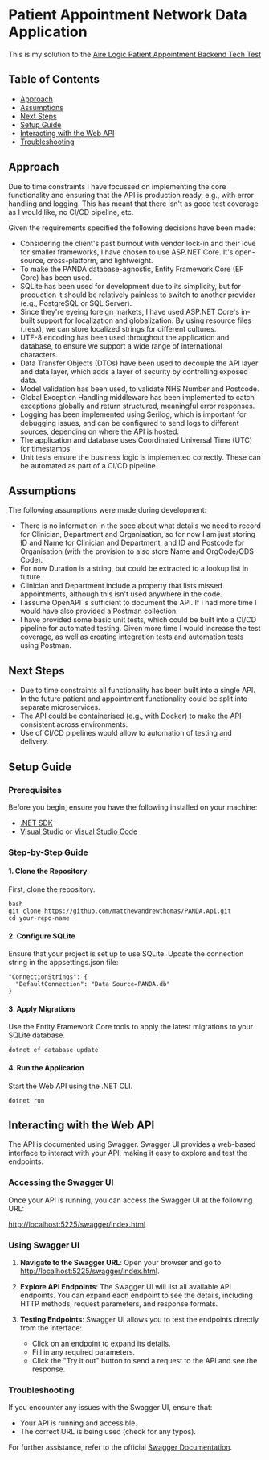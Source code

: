 # Patient Appointment Network Data Application

This is my solution to the [Aire Logic Patient Appointment Backend Tech Test](https://github.com/airelogic/tech-test-portal/tree/main/Patient-Appointment-Backend)

## Table of Contents
- [Approach](#approach)
- [Assumptions](#assumptions)
- [Next Steps](#next-steps)
- [Setup Guide](#setup-guide)
- [Interacting with the Web API](#interacting-with-the-web-api)
- [Troubleshooting](#troubleshooting)

## Approach

Due to time constraints I have focussed on implementing the core functionality and ensuring that the API is production ready, e.g., with error handling and logging. This has meant that there isn't as good test coverage as I would like, no CI/CD pipeline, etc.

Given the requirements specified the following decisions have been made:

- Considering the client's past burnout with vendor lock-in and their love for smaller frameworks, I have chosen to use ASP.NET Core. It's open-source, cross-platform, and lightweight.
- To make the PANDA database-agnostic, Entity Framework Core (EF Core) has been used.
- SQLite has been used for development due to its simplicity, but for production it should be relatively painless to switch to another provider (e.g., PostgreSQL or SQL Server).
- Since they're eyeing foreign markets, I have used ASP.NET Core's in-built support for localization and globalization. By using resource files (.resx), we can store localized strings for different cultures.
- UTF-8 encoding has been used throughout the application and database, to ensure we support a wide range of international characters.
- Data Transfer Objects (DTOs) have been used to decouple the API layer and data layer, which adds a layer of security by controlling exposed data.
- Model validation has been used, to validate NHS Number and Postcode.
- Global Exception Handling middleware has been implemented to catch exceptions globally and return structured, meaningful error responses.
- Logging has been implemented using Serilog, which is important for debugging issues, and can be configured to send logs to different sources, depending on where the API is hosted.
- The application and database uses Coordinated Universal Time (UTC) for timestamps.
- Unit tests ensure the business logic is implemented correctly. These can be automated as part of a CI/CD pipeline.

## Assumptions

The following assumptions were made during development:

- There is no information in the spec about what details we need to record for Clinician, Department and Organisation, so for now I am just storing ID and Name for Clinician and Department, and ID and Postcode for Organisation (with the provision to also store Name and OrgCode/ODS Code).
- For now Duration is a string, but could be extracted to a lookup list in future.
- Clinician and Department include a property that lists missed appointments, although this isn't used anywhere in the code.
- I assume OpenAPI is sufficient to document the API. If I had more time I would have also provided a Postman collection.
- I have provided some basic unit tests, which could be built into a CI/CD pipeline for automated testing. Given more time I would increase the test coverage, as well as creating integration tests and automation tests using Postman.

## Next Steps

- Due to time constraints all functionality has been built into a single API. In the future patient and appointment functionality could be split into separate microservices.
- The API could be containerised (e.g., with Docker) to make the API consistent across environments.
- Use of CI/CD pipelines would allow to automation of testing and delivery.


## Setup Guide

### Prerequisites
Before you begin, ensure you have the following installed on your machine:
- [.NET SDK](https://dotnet.microsoft.com/download)
- [Visual Studio](https://visualstudio.microsoft.com/) or [Visual Studio Code](https://code.visualstudio.com/)

### Step-by-Step Guide

#### 1. Clone the Repository
First, clone the repository.
```
bash
git clone https://github.com/matthewandrewthomas/PANDA.Api.git
cd your-repo-name
```

#### 2. Configure SQLite
Ensure that your project is set up to use SQLite. Update the connection string in the appsettings.json file:
```
"ConnectionStrings": {
  "DefaultConnection": "Data Source=PANDA.db"
}
```

#### 3. Apply Migrations
Use the Entity Framework Core tools to apply the latest migrations to your SQLite database.
```
dotnet ef database update
```

#### 4. Run the Application
Start the Web API using the .NET CLI.
```
dotnet run
```

## Interacting with the Web API

The API is documented using Swagger. Swagger UI provides a web-based interface to interact with your API, making it easy to explore and test the endpoints.

### Accessing the Swagger UI

Once your API is running, you can access the Swagger UI at the following URL:

[http://localhost:5225/swagger/index.html](http://localhost:5225/swagger/index.html)

### Using Swagger UI

1. **Navigate to the Swagger URL**:
   Open your browser and go to [http://localhost:5225/swagger/index.html](http://localhost:5225/swagger/index.html).

2. **Explore API Endpoints**:
   The Swagger UI will list all available API endpoints. You can expand each endpoint to see the details, including HTTP methods, request parameters, and response formats.

3. **Testing Endpoints**:
   Swagger UI allows you to test the endpoints directly from the interface:
   - Click on an endpoint to expand its details.
   - Fill in any required parameters.
   - Click the "Try it out" button to send a request to the API and see the response.

### Troubleshooting

If you encounter any issues with the Swagger UI, ensure that:
- Your API is running and accessible.
- The correct URL is being used (check for any typos).

For further assistance, refer to the official [Swagger Documentation](https://swagger.io/docs/).
